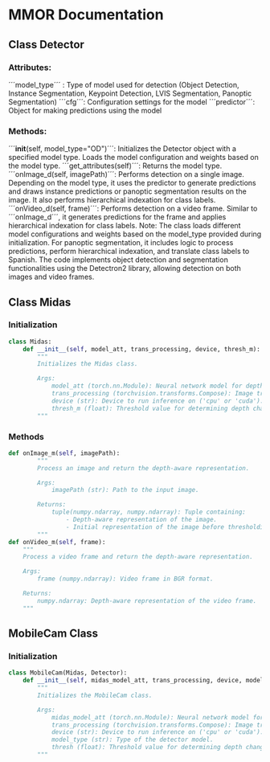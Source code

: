 # MMOR Documentation


## Class Detector

### Attributes:
´´´model_type´´´ : Type of model used for detection (Object Detection, Instance Segmentation, Keypoint Detection, LVIS Segmentation, Panoptic Segmentation)
´´´cfg´´´: Configuration settings for the model
´´´predictor´´´: Object for making predictions using the model
### Methods:
´´´__init__(self, model_type="OD")´´´: Initializes the Detector object with a specified model type. Loads the model configuration and weights based on the model type.
´´´get_attributes(self)´´´: Returns the model type.
´´´onImage_d(self, imagePath)´´´: Performs detection on a single image. Depending on the model type, it uses the predictor to generate predictions and draws instance predictions or panoptic segmentation results on the image. It also performs hierarchical indexation for class labels.
´´´onVideo_d(self, frame)´´´: Performs detection on a video frame. Similar to ´´´onImage_d´´´, it generates predictions for the frame and applies hierarchical indexation for class labels.
Note:
The class loads different model configurations and weights based on the model_type provided during initialization.
For panoptic segmentation, it includes logic to process predictions, perform hierarchical indexation, and translate class labels to Spanish.
The code implements object detection and segmentation functionalities using the Detectron2 library, allowing detection on both images and video frames.

## Class Midas

### Initialization

```python
class Midas:
    def __init__(self, model_att, trans_processing, device, thresh_m):
        """
        Initializes the Midas class.

        Args:
            model_att (torch.nn.Module): Neural network model for depth prediction.
            trans_processing (torchvision.transforms.Compose): Image transformation pipeline.
            device (str): Device to run inference on ('cpu' or 'cuda').
            thresh_m (float): Threshold value for determining depth changes.
        """
```
### Methods
```python
def onImage_m(self, imagePath):
        """
        Process an image and return the depth-aware representation.

        Args:
            imagePath (str): Path to the input image.

        Returns:
            tuple(numpy.ndarray, numpy.ndarray): Tuple containing:
                - Depth-aware representation of the image.
                - Initial representation of the image before thresholding.
        """
def onVideo_m(self, frame):
    """
    Process a video frame and return the depth-aware representation.

    Args:
        frame (numpy.ndarray): Video frame in BGR format.

    Returns:
        numpy.ndarray: Depth-aware representation of the video frame.
    """
```

## MobileCam Class

### Initialization

```python
class MobileCam(Midas, Detector):
    def __init__(self, midas_model_att, trans_processing, device, model_type, thresh):
        """
        Initializes the MobileCam class.

        Args:
            midas_model_att (torch.nn.Module): Neural network model for depth prediction.
            trans_processing (torchvision.transforms.Compose): Image transformation pipeline.
            device (str): Device to run inference on ('cpu' or 'cuda').
            model_type (str): Type of the detector model.
            thresh (float): Threshold value for determining depth changes.
        """


